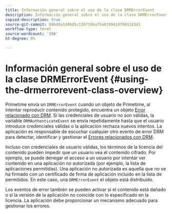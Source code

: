 ```yaml
---
title: Información general sobre el uso de la clase DRMErrorEvent
description: Información general sobre el uso de la clase DRMErrorEvent
copied-description: true
source-git-commit: 89bdda1d4bd5c126f19ba75a819942df901183d1
workflow-type: tm+mt
source-wordcount: '194'
ht-degree: 0%

---
```



# Información general sobre el uso de la clase DRMErrorEvent {#using-the-drmerrorevent-class-overview}

Primetime envía un `DRMErrorEvent` cuando un objeto de Primetime, al intentar reproducir contenido protegido, encuentra un objeto [Error relacionado con DRM](https://help.adobe.com/en_US/primetime/drm/index.html#reference-DRM_Client_Error_Messages). Si las credenciales de usuario no son válidas, la variable `DRMAuthenticateEvent` se envía repetidamente hasta que el usuario introduce credenciales válidas o la aplicación rechaza nuevos intentos. La aplicación es responsable de escuchar cualquier otro evento de error DRM para detectar, identificar y gestionar el [Errores relacionados con DRM](https://help.adobe.com/en_US/primetime/drm/index.html#reference-DRM_Client_Error_Messages).

Incluso con credenciales de usuario válidas, los términos de la licencia del contenido pueden impedir que un usuario vea el contenido cifrado. Por ejemplo, se puede denegar el acceso a un usuario por intentar ver contenido en una aplicación no autorizada (por ejemplo, la lista de aplicaciones permitidas). Una aplicación no autorizada es aquella que no se ha firmado con un certificado de firma de aplicación incluido en la lista de permitidos. En este caso, una `DRMErrorEvent` el objeto está distribuido.

Los eventos de error también se pueden activar si el contenido está dañado o si la versión de la aplicación no coincide con lo especificado en la licencia. La aplicación debe proporcionar un mecanismo adecuado para gestionar los errores.
